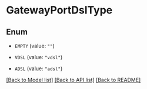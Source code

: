 # GatewayPortDslType

## Enum


* `EMPTY` (value: `""`)

* `VDSL` (value: `"vdsl"`)

* `ADSL` (value: `"adsl"`)


[[Back to Model list]](../README.md#documentation-for-models) [[Back to API list]](../README.md#documentation-for-api-endpoints) [[Back to README]](../README.md)


